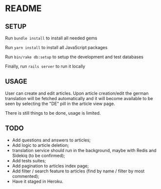 # README

## SETUP

Run `bundle install` to install all needed gems  

Run `yarn install` to install all JavaScript packages  

Run `bin/rake db:setup` to setup the development and test databases  

Finally, run `rails server` to run it locally

## USAGE

User can create and edit articles. Upon article creation/edit the german translation will be fetched automatically and it will become available to be seen by selecting the "DE" pill in the article view page.

There is still things to be done, usage is limited.

## TODO

- Add questions and answers to articles;
- Add logic to article deletion;
- translation service should run in the background, maybe with Redis and Sidekiq (to be confirmed);
- Add tests suites;
- Add pagination to articles index page;
- Add filter / search feature to articles (find by name / filter by most commented);
- Have it staged in Heroku.